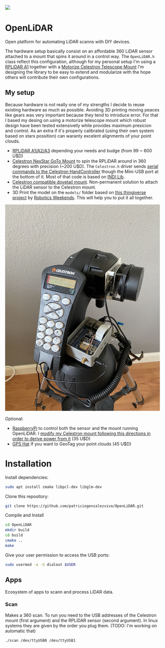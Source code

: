 ![](images/00.gif)

# OpenLiDAR

Open platform for automating LiDAR scanns with DIY devices. 

The hardware setup basically consist on an affordable 360 LiDAR sensor attached to a mount that spins it around in a control way. The `OpenLiDAR.h` class reflect this configuration, although for my personal setup I'm using a [RPLiDAR A1](https://www.dfrobot.com/search-RPLIDAR.html) together with a [Motorize Celestron Telescope Mount](https://www.ebay.com/sch/i.html?_from=R40&_trksid=p2334524.m570.l1313.TR4.TRC0.A0.H0.Xcelestron+mount.TRS1&_nkw=celestron+mount&_sacat=0&LH_TitleDesc=0&_osacat=0&_odkw=celestron+goto) I'm designing the library to be easy to extend and modularize with the hope others will contribute their own configurations.

## My setup

Because hardware is not really one of my strengths I decide to reuse existing hardware as much as possible. Avoiding 3D printing moving peaces like gears was very important because they tend to introduce error. For that I based my desing on using a motorize telescope mount which robust design have been tested extensivelly while provides maximum presicion and control. As an extra if it's properly calibrated (using their own system based on stars possition) can waranty excelent alignments of your point clouds.

* [RPLiDAR A1/A2/A3](https://www.dfrobot.com/search-RPLIDAR.html) depending your needs and budge (from 99 ~ 600 U$D)
* [Celestron NexStar GoTo Mount](https://www.ebay.com/itm/Celestron-Astro-Fi-Computerized-GoTo-Mount-Complete-Mount-NEW/402029171407?_trkparms=aid%3D111001%26algo%3DREC.SEED%26ao%3D1%26asc%3D20160811114145%26meid%3Dac0b70c81d164dd9bf6b6775530718f0%26pid%3D100667%26rk%3D2%26rkt%3D8%26mehot%3Dnone%26sd%3D303235523326%26itm%3D402029171407%26pmt%3D0%26noa%3D1%26pg%3D2334524&_trksid=p2334524.c100667.m2042) to spin the RPLiDAR around in 360 degrees with precision (~200 U$D). The `Celestron.h` driver sends [serial commands to the Celestron HandController](http://www.nexstarsite.com/download/manuals/NexStarCommunicationProtocolV1.2.zip) though the Mini-USB port at the bottom of it. Most of that code is based on [INDI Lib](https://github.com/jochym/indi-base/blob/master/libindi/obsolete/celestronprotocol.h).
* [Celestron compatible dovetail mount](https://www.amazon.com/gp/product/B07LGN4K6L/ref=ppx_yo_dt_b_asin_title_o02_s00?ie=UTF8&psc=1). Non-permanent solution to attach the LiDAR sensor to the Celestron mount.
* 3D Print the model on the `models/` folder based on [this thingiverse project](https://www.thingiverse.com/thing:3970110) by [Robotics Weekends](https://www.thingiverse.com/Robotics_Weekends/about). This will help you to put it all together.

![](images/IMG_0855.jpeg)

Optional:

* [RaspberryPi](https://www.raspberrypi.org/products/raspberry-pi-4-model-b/) to control both the sensor and the mount running OpenLiDAR. I [modify my Celestron mount following this directions in order to derive power from it](https://hackaday.io/project/21088-raspberry-pi-driven-telescope-mount) (35 U$D)
* [GPS Hat](https://www.adafruit.com/product/2324) If you want to GeoTag your point clouds (45 U$D)


# Installation

Install dependencies:

```bash
sudo apt install cmake libpcl-dev libglm-dev
```

Clone this repository:

```bash
git clone https://github.com/patriciogonzalezvivo/OpenLiDAR.git
```

Compile and Install

```bash
cd OpenLiDAR
mkdir build
cd build
cmake ..
make
```

Give your user permission to access the USB ports:

```bash
sudo usermod -a -G dialout $USER
```

## Apps

Ecosystem of apps to scann and process LiDAR data.

### Scan

Makes a 360 scan. To run you need to the USB addresses of the Celestron mount (first argument) and the RPLiDAR sensor (second argument). In linux systems they are given by the order you plug them. (TODO: I'm working on automatic that)

```bash
./scan /dev/ttyUSB0 /dev/ttyUSB1
```